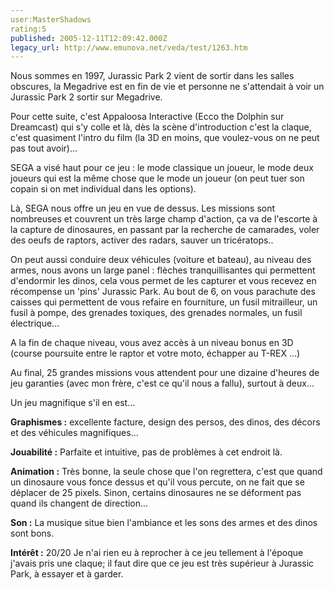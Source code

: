 ```yaml
---
user:MasterShadows
rating:5
published: 2005-12-11T12:09:42.000Z
legacy_url: http://www.emunova.net/veda/test/1263.htm
---
```

Nous sommes en 1997, Jurassic Park 2 vient de sortir dans les salles obscures, la Megadrive est en fin de vie et personne ne s'attendait à voir un Jurassic Park 2 sortir sur Megadrive.  

Pour cette suite, c'est Appaloosa Interactive (Ecco the Dolphin sur Dreamcast) qui s'y colle et là, dès la scène d'introduction c'est la claque, c'est quasiment l'intro du film (la 3D en moins, que voulez-vous on ne peut pas tout avoir)...  

  

SEGA a visé haut pour ce jeu : le mode classique un joueur, le mode deux joueurs qui est la même chose que le mode un joueur (on peut tuer son copain si on met individual dans les options).  

  

Là, SEGA nous offre un jeu en vue de dessus. Les missions sont nombreuses et couvrent un très large champ d'action, ça va de l'escorte à la capture de dinosaures, en passant par la recherche de camarades, voler des oeufs de raptors, activer des radars, sauver un tricératops..  

  

On peut aussi conduire deux véhicules (voiture et bateau), au niveau des armes, nous avons un large panel : flèches tranquillisantes qui permettent d'endormir les dinos, cela vous permet de les capturer et vous recevez en récompense un 'pins' Jurassic Park. Au bout de 6, on vous parachute des caisses qui permettent de vous refaire en fourniture, un fusil mitrailleur, un fusil à pompe, des grenades toxiques, des grenades normales, un fusil électrique...  

  

A la fin de chaque niveau, vous avez accès à un niveau bonus en 3D (course poursuite entre le raptor et votre moto, échapper au T-REX ...)  

  

Au final, 25 grandes missions vous attendent pour une dizaine d'heures de jeu garanties (avec mon frère, c'est ce qu'il nous a fallu), surtout à deux...  

  

Un jeu magnifique s'il en est...  

  

**Graphismes :** excellente facture, design des persos, des dinos, des décors et des véhicules magnifiques...  

  

**Jouabilité :** Parfaite et intuitive, pas de problèmes à cet endroit là.  

  

**Animation :** Très bonne, la seule chose que l'on regrettera, c'est que quand un dinosaure vous fonce dessus et qu'il vous percute, on ne fait que se déplacer de 25 pixels. Sinon, certains dinosaures ne se déforment pas quand ils changent de direction...  

  

**Son :** La musique situe bien l'ambiance et les sons des armes et des dinos sont bons.  

  

**Intérêt :** 20/20 Je n'ai rien eu à reprocher à ce jeu tellement à l'époque j'avais pris une claque; il faut dire que ce jeu est très supérieur à Jurassic Park, à essayer et à garder.